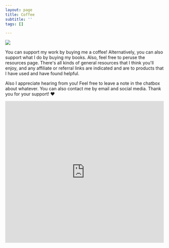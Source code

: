 ```yaml
---
layout: page
title: Coffee
subtitle: ''
tags: []

---
```


![](https://64.media.tumblr.com/1de6d34be41f8d194b31b470e2dc3093/tumblr_inline_o83tfwAYXz1reem51_250.png)

You can support my work by buying me a coffee! Alternatively, you can also support what I do by buying my books. Also, feel free to peruse the resources page. There's all kinds of general resources that I think you'll enjoy, and any affiliate or referral links are indicated and are to products that I have used and have found helpful.

Also I appreciate hearing from you! Feel free to leave a note in the chatbox about whatever. You can also contact me by email and social media. Thank you for your support! ❤️

<iframe src="https://www3.cbox.ws/box/?boxid=3516103&boxtag=1nWV3Y" width="100%" height="450" allowtransparency="yes" allow="autoplay" frameborder="0" marginheight="0" marginwidth="0" scrolling="auto"></iframe>